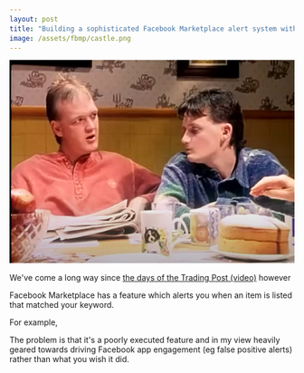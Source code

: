 ```yaml
---
layout: post
title: "Building a sophisticated Facebook Marketplace alert system with Github Actions and ChatGPT API"
image: /assets/fbmp/castle.png
---
```




<img class="small right" src="/assets/fbmp/castle.png" alt="A scene from The Castle" loading="lazy">

We've come a long way since <a href="https://www.youtube.com/watch?v=dik_wnOE4dk">the days of the Trading Post (video)</a> however 

Facebook Marketplace has a feature which alerts you when an item is listed that matched your keyword.

For example, 

The problem is that it's a poorly executed feature and in my view heavily geared towards driving Facebook app engagement (eg false positive alerts) rather than what you wish it did. 

